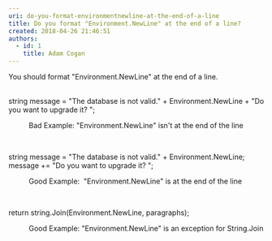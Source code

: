 ```yaml
---
uri: do-you-format-environmentnewline-at-the-end-of-a-line
title: Do you format "Environment.NewLine" at the end of a line?
created: 2018-04-26 21:46:51
authors:
  - id: 1
    title: Adam Cogan
---
```





<span class='intro'> You&#160;should format &quot;Environment.NewLine&quot; at the end of a line.​​<br>​<br> </span>

<p class="ssw15-rteElement-CodeArea">string message =&#160;&quot;The&#160;database is not valid.&quot; + Environment.NewLine + &quot;Do you want to upgrade it? &quot;;<br></p><dd class="ssw15-rteElement-FigureBad">Bad Example&#58; &quot;Environment.NewLine&quot; isn't at the end of the line <br></dd><p><br></p><p class="ssw15-rteElement-CodeArea">string message =&#160;&quot;The&#160;database is not valid.&quot; + Environment.NewLine;<br>message +=&#160;&quot;Do you want to upgrade it? &quot;;​<br></p><dd class="ssw15-rteElement-FigureGood">Good Example&#58; &#160;&quot;Environment.NewLine&quot; is at the end of the line <br></dd><p>​​<br></p><p class="ssw15-rteElement-CodeArea">return string.Join(Environment.NewLine, paragraphs);</p><dd class="ssw15-rteElement-FigureGood">Good Example&#58; ​&quot;Environment.NewLine&quot; is an exception for String.Join  </dd><p>​<br></p>


